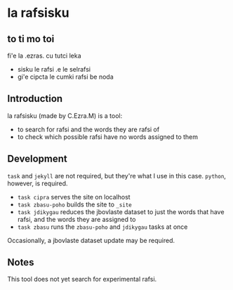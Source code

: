 # la rafsisku

## to ti mo toi

fi'e la .ezras. cu tutci leka

- sisku le rafsi .e le selrafsi
- gi'e cipcta le cumki rafsi be noda

## Introduction

la rafsisku (made by C.Ezra.M) is a tool:

- to search for rafsi and the words they are rafsi of
- to check which possible rafsi have no words assigned to them

## Development

`task` and `jekyll` are not required, but they're what I use in this case. `python`, however, is required.

- `task cipra` serves the site on localhost
- `task zbasu-poho` builds the site to `_site`
- `task jdikygau` reduces the jbovlaste dataset to just the words that have rafsi, and the words they are assigned to
- `task zbasu` runs the `zbasu-poho` and `jdikygau` tasks at once

Occasionally, a jbovlaste dataset update may be required.

## Notes

This tool does not yet search for experimental rafsi.

